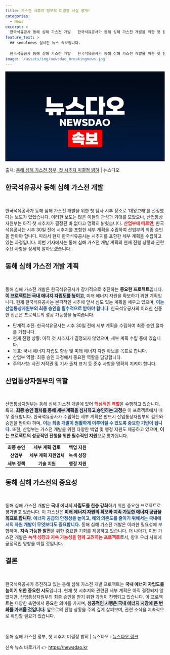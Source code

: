 ```yaml
---
title: 가스전 시추지 정부의 미결정 사실 공개!
categories:
  - News
excerpt: >
  한국석유공사 동해 심해 가스전 개발   한국석유공사가 동해 심해 가스전 개발을 위한 첫 탐사시추 장소로 ‘대…
feature_text: >
  ## seoulnews 실시간 뉴스 속보입니다.

  한국석유공사 동해 심해 가스전 개발   한국석유공사가 동해 심해 가스전 개발을 위한 첫 탐사시추 장소로 ‘대…
image: '/assets/img/newsdao_breakingnews.jpg'
---
```


![뉴스다오 속보](/assets/img/newsdao_breakingnews.jpg)

<p>출처: <a href="https://newsdao.kr/4851" rel="dofollow">동해 심해 가스전 정부, 첫 시추지 미결정 밝혀</a> | 뉴스다오</p>

<h2 data-ke-size="size26">한국석유공사 동해 심해 가스전 개발</h2>

<p data-ke-size="size16">&nbsp;</p>

한국석유공사가 동해 심해 가스전 개발을 위한 첫 탐사 시추 장소로 ‘대왕고래’를 선정했다는 보도가 있었습니다. 이러한 보도는 많은 이들의 관심과 기대를 모았으나, 산업통상자원부는 아직 첫 시추지가 결정된 바 없다고 명확히 밝혔습니다. <b><span style="color: #ee2323;">산업부에 따르면</span></b>, 한국석유공사는 시추 30일 전에 시추지를 포함한 세부 계획을 수립하여 산업부의 최종 승인을 받아야 합니다. 따라서 현재 한국석유공사는 시추지를 포함한 세부 계획을 수립하고 있는 과정입니다. 이번 기사에서는 동해 심해 가스전 개발 계획의 현재 진행 상황과 관련 주요 사항을 상세히 알아보겠습니다.

<h2 data-ke-size="size26">동해 심해 가스전 개발 계획</h2>

<p data-ke-size="size16">&nbsp;</p>

동해 심해 가스전 개발은 한국석유공사가 장기적으로 추진하는 <b>중요한 프로젝트</b>입니다. <b><span style="background-color: #21538527;">이 프로젝트는 국내 에너지 자립도를 높이고</span></b>, 미래 에너지 자원을 확보하기 위한 계획입니다. 현재 한국석유공사는 본격적인 시추에 앞서 심도 있는 계획을 세우고 있으며, <b><span style="color: #1a5490;">이는 산업통상자원부의 최종 승인을 필수적으로 받아야 합니다</span></b>. 한국석유공사의 이러한 신중한 접근은 프로젝트의 성공 가능성을 높여줍니다.

<ul>
  <li>단계적 추진: 한국석유공사는 시추 30일 전에 세부 계획을 수립하여 최종 승인 절차를 거칩니다.</li>
  <li>현재 진행 상황: 아직 첫 시추지가 결정되지 않았으며, 세부 계획 수립 중에 있습니다.</li>
  <li>목표: 국내 에너지 자립도 향상 및 미래 에너지 자원 확보를 목표로 합니다.</li>
  <li>산업부 역할: 최종 승인 과정에서 중요한 역할을 담당합니다.</li>
  <li>주의사항: 사진 저작권 및 기사 출처 표기 등 준수 사항을 명확히 지켜야 합니다.</li>
</ul>

<h2 data-ke-size="size26">산업통상자원부의 역할</h2>

<p data-ke-size="size16">&nbsp;</p>

산업통상자원부는 동해 심해 가스전 개발에 있어 <b><span style="color: #ee2323;">핵심적인 역할</span></b>을 수행하고 있습니다. 특히, <b><span style="background-color: #21538527;">최종 승인 절차를 통해 세부 계획을 심사하고 승인하는 과정</span></b>은 이 프로젝트에서 매우 중요합니다. 한국석유공사가 수립하는 세부 계획은 반드시 산업통상자원부의 검토와 승인을 받아야 하며, <b><span style="color: #1a5490;">이는 최종 개발이 원활하게 이루어질 수 있도록 중요한 기반이 됩니다.</span></b> 또한, 산업부는 가스전 개발을 위한 다양한 백업 및 행정 지원도 제공하고 있으며, <b>이는 프로젝트의 성공적인 진행을 위한 필수적인 지원</b>으로 평가됩니다.

<table>
  <tr>
    <td style="text-align: center; height: 17px;"><b>최종 승인</b></td>
    <td style="text-align: center; height: 17px;"><b>세부 계획 검토</b></td>
    <td style="text-align: center; height: 17px;"><b>백업 지원</b></td>
  </tr>
  <tr>
    <td style="text-align: center; height: 17px;"><b>산업부</b></td>
    <td style="text-align: center; height: 17px;"><b>세부 계획 지원업체</b></td>
    <td style="text-align: center; height: 17px;"><b>녹색 성장</b></td>
  </tr>
  <tr>
    <td style="text-align: center; height: 17px;"><b>세부 정책</b></td>
    <td style="text-align: center; height: 17px;"><b>기술 지원</b></td>
    <td style="text-align: center; height: 17px;"><b>행정 지원</b></td>
  </tr>
</table>

<h2 data-ke-size="size26">동해 심해 가스전의 중요성</h2>

<p data-ke-size="size16">&nbsp;</p>

동해 심해 가스전 개발은 <b>국내 에너지 자립도를 한층 강화</b>하기 위한 중요한 프로젝트로 평가받고 있습니다. 이 가스전은 <b><span style="background-color: #21538527;">미래 에너지 자원의 확보와 지속 가능한 에너지 공급을 목표로 합니다</span></b>. <b><span style="color: #1a5490;">에너지 공급의 안정성을 높이고, 해외 의존도를 줄이기 위해서는 국내에서의 자원 개발이 무엇보다도 중요합니다.</span></b> 동해 심해 가스전 개발은 이러한 필요성에 부합하며, <b>지속 가능한 발전</b>을 위한 중요한 기회를 제공하고 있습니다. 더 나아가, 이번 가스전 개발은 <b><span style="color: #ee2323;">녹색 성장과 지속 가능성을 함께 고려하는 프로젝트</span></b>로서, 향후 우리 사회에 긍정적인 영향을 미칠 것입니다.

<h2 data-ke-size="size26">결론</h2>

<p data-ke-size="size16">&nbsp;</p>

한국석유공사가 추진하고 있는 동해 심해 가스전 개발 프로젝트는 <b>국내 에너지 자립도를 높이기 위한 중요한 시도</b>입니다. 현재 첫 시추지와 관련된 세부 계획은 아직 결정되지 않았지만, 산업통상자원부의 최종 승인을 받기 위한 과정이 진행되고 있습니다. 이 프로젝트는 다양한 측면에서 중요한 의미를 가지며, <b><span style="background-color: #21538527;">성공적인 시행은 국내 에너지 시장에 큰 변화를 가져올 것입니다.</span></b> 앞으로의 진행 상황을 주의 깊게 살펴보며, 관련 소식을 지속적으로 확인할 필요가 있습니다.

<p data-ke-size="size16">&nbsp;</p>

동해 심해 가스전 정부, 첫 시추지 미결정 밝혀 | 뉴스다오  : <a href="https://newsdao.kr/4851">뉴스다오 링크</a> 

신속 뉴스 바로가기 👉 <a href="https://newsdao.kr" rel="dofollow">https://newsdao.kr</a>


